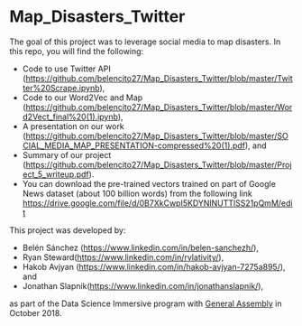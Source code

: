 # Map_Disasters_Twitter

The goal of this project was to leverage social media to map disasters. In this repo, you will find the following:
- Code to use Twitter API (https://github.com/belencito27/Map_Disasters_Twitter/blob/master/Twitter%20Scrape.ipynb),
- Code to our Word2Vec and Map (https://github.com/belencito27/Map_Disasters_Twitter/blob/master/Word2Vect_final%20(1).ipynb),
- A presentation on our work (https://github.com/belencito27/Map_Disasters_Twitter/blob/master/SOCIAL_MEDIA_MAP_PRESENTATION-compressed%20(1).pdf), and
- Summary of our project (https://github.com/belencito27/Map_Disasters_Twitter/blob/master/Project_5_writeup.pdf).
- You can download the pre-trained vectors trained on part of Google News dataset (about 100 billion words) from the following link https://drive.google.com/file/d/0B7XkCwpI5KDYNlNUTTlSS21pQmM/edit

This project was developed by:
- Belén Sánchez (https://www.linkedin.com/in/belen-sanchezh/), 
- Ryan Steward(https://www.linkedin.com/in/rylativity/), 
- Hakob Avjyan (https://www.linkedin.com/in/hakob-avjyan-7275a895/), and
- Jonathan Slapnik(https://www.linkedin.com/in/jonathanslapnik/),

as part of the Data Science Immersive program with [General Assembly](https://generalassemb.ly) in October 2018.
